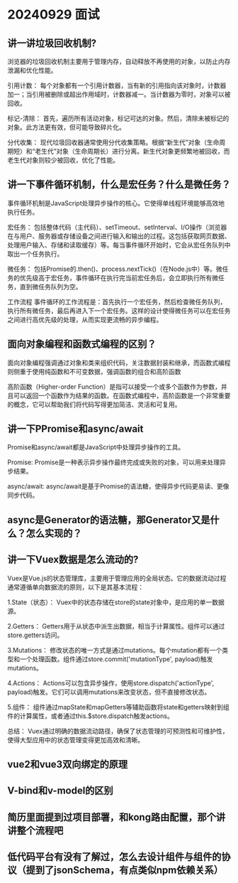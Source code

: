 # 20240929 面试

## 讲一讲垃圾回收机制?

浏览器的垃圾回收机制主要用于管理内存，自动释放不再使用的对象，以防止内存泄漏和优化性能。

引用计数：
每个对象都有一个引用计数器，当有新的引用指向该对象时，计数器加一；当引用被删除或超出作用域时，计数器减一。当计数器为零时，对象可以被回收。

标记-清除：
首先，遍历所有活动对象，标记可达的对象。然后，清除未被标记的对象。此方法更有效，但可能导致碎片化。

分代收集：
现代垃圾回收器通常使用分代收集策略。根据“新生代”对象（生命周期短）和“老生代”对象（生命周期长）进行分离。新生代对象更频繁地被回收，而老生代对象则较少被回收，优化了性能。


## 讲一下事件循环机制，什么是宏任务？什么是微任务？
事件循环机制是JavaScript处理异步操作的核心。它使得单线程环境能够高效地执行任务。

宏任务：
包括整体代码（主代码）、setTimeout、setInterval、I/O操作（浏览器在与用户、服务器或存储设备之间进行输入和输出的过程。这包括获取网页数据、处理用户输入、存储和读取缓存）等。每当事件循环开始时，它会从宏任务队列中取出一个任务执行。

微任务：
包括Promise的.then()、process.nextTick()（在Node.js中）等。微任务的优先级高于宏任务，事件循环在执行完当前宏任务后，会立即执行所有微任务，直到微任务队列为空。

工作流程
事件循环的工作流程是：首先执行一个宏任务，然后检查微任务队列，执行所有微任务，最后再进入下一个宏任务。这样的设计使得微任务可以在宏任务之间进行高优先级的处理，从而实现更流畅的异步编程。

## 面向对象编程和函数式编程的区别？
面向对象编程强调通过对象和类来组织代码，关注数据封装和继承，而函数式编程则侧重于使用纯函数和不可变数据，强调函数的组合和高阶函数

高阶函数（Higher-order Function）是指可以接受一个或多个函数作为参数，并且可以返回一个函数作为结果的函数。在函数式编程中，高阶函数是一个非常重要的概念，它可以帮助我们将代码写得更加简洁、灵活和可复用。

## 讲一下PPromise和async/await

Promise和async/await都是JavaScript中处理异步操作的工具。

Promise: Promise是一种表示异步操作最终完成或失败的对象，可以用来处理异步结果。

async/await: async/await是基于Promise的语法糖，使得异步代码更易读、更像同步代码。


## async是Generator的语法糖，那Generator又是什么？怎么实现的？

## 讲一下Vuex数据是怎么流动的?

Vuex是Vue.js的状态管理库，主要用于管理应用的全局状态。它的数据流动过程通常遵循单向数据流的原则，以下是其基本流程：

1.State（状态）：
Vuex中的状态存储在store的state对象中，是应用的单一数据源。

2.Getters：
Getters用于从状态中派生出数据，相当于计算属性。组件可以通过store.getters访问。

3.Mutations：
修改状态的唯一方式是通过mutations。每个mutation都有一个类型和一个处理函数。组件通过store.commit('mutationType', payload)触发mutations。

4.Actions：
Actions可以包含异步操作，使用store.dispatch('actionType', payload)触发。它们可以调用mutations来改变状态，但不直接修改状态。

5.组件：
组件通过mapState和mapGetters等辅助函数将state和getters映射到组件的计算属性，或者通过this.$store.dispatch触发actions。

总结：
Vuex通过明确的数据流动路径，确保了状态管理的可预测性和可维护性，使得大型应用中的状态管理变得更加高效和清晰。

## vue2和vue3双向绑定的原理

## V-bind和v-model的区别

## 简历里面提到过项目部署，和kong路由配置，那个讲讲整个流程吧

## 低代码平台有没有了解过，怎么去设计组件与组件的协议（提到了jsonSchema，有点类似npm依赖关系）